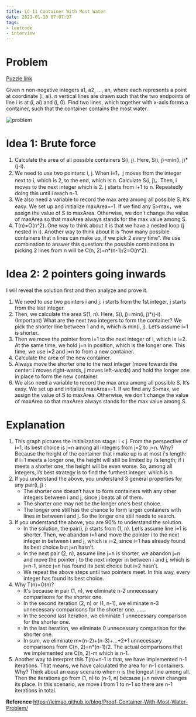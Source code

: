 ```yaml
---
title: LC-11 Container With Most Water
date: 2021-01-10 07:07:07
tags: 
- leetcode
- interview
---
```

# Problem

[Puzzle link](https://leetcode.com/problems/container-with-most-water/)

Given n non-negative integers a1, a2, ..., an, where each represents a point at coordinate (i, ai). n vertical lines are drawn such that the two endpoints of line i is at (i, ai) and (i, 0). Find two lines, which together with x-axis forms a container, such that the container contains the most water.

![problem](lc-11-container/question.jpg)

# Idea 1: Brute force

1. Calculate the area of all possible containers S(i, j). Here, S(i, j)=min(i, j)*(j-i).
2. We need to use two pointers: i, j. When i=1，j moves from the integer next to i, which is 2, to the end, which is n. Calculate S(i, j)。Then, i moves to the next integer which is 2. j starts from i+1 to n. Repeatedly doing this until i reach n-1.
3. We also need a variable to record the max area among all possible S. It’s easy. We set up and initialize maxArea=-1. If we find any S>max，we assign the value of S to maxArea. Otherwise, we don’t change the value of maxArea so that maxArea always stands for the max value among S.
4. T(n)=O(n^2). One way to think about it is that we have a nested loop (j nested in i). Another way to think about it is “how many possible containers that n lines can make up, if we pick 2 every time”. We use combination to answer this question: the possible combinations in picking 2 lines from n will be C(n, 2)=n*(n-1)/2=O(n^2).

# Idea 2: 2 pointers going inwards

I will reveal the solution first and then analyze and prove it.
1. We need to use two pointers i and j. i starts from the 1st integer, j starts from the last integer.
2. Then, we calculate the area S(1, n). Here, S(i, j)=min(i, j)*(j-i).
(Important) What are the next two integers to form the container? We pick the shorter line between 1 and n, which is min(i, j). Let’s assume i=1 is shorter.
3. Then we move the pointer from i=1 to the next integer of i, which is i=2. At the same time, we hold j=n in position, which is the longer one. This time, we use i=2 and j=n to from a new container.
4. Calculate the area of the new container.
5. Always move the shorter one to the next integer (move towards the center: i moves right-wards, j moves left-wards) and hold the longer one in place to form the new container.
6. We also need a variable to record the max area among all possible S. It’s easy. We set up and initialize maxArea=-1. If we find any S>max, we assign the value of S to maxArea. Otherwise, we don’t change the value of maxArea so that maxArea always stands for the max value among S.

# Explanation 

1. This graph pictures the initialization stage: i < j. From the perspective of i=1, its best choice is j=n among all integers from j=2 to j=n. Why? Because the height of the container that i make up is at most i's length: if i=1 meets a longer one, the height will still be limited by i’s length; if i meets a shorter one, the height will be even worse. So, among all integers, i’s best strategy is to find the furthest integer, which is n.
2. If you understand the above, you understand 3 general properties for any pair(i, j) :
    * The shorter one doesn’t have to form containers with any other integers between i and j, since j beats all of them.
    * The shorter one may not be the longer one’s best choice.
    * The longer one still has the chance to form larger containers with lines in between i and j. So the longer one still needs to search.
3. If you understand the above, you are 90% to understand the solution.
    * In the solution, the pair(i, j) starts from (1, n). Let’s assume line i=1 is shorter. Then, we abandon i=1 and move the pointer i to the next integer in between i and j, which is i=2, since i=1 has already found its best choice but j=n hasn’t.
    * In the next pair (2, n), assume line j=n is shorter, we abandon j=n and move the pointer j to the next integer in between i and j, which is j=n-1, since j=n has found its best choice but i=2 hasn’t.
    * We repeat the above steps until two pointers meet. In this way, every integer has found its best choice.
4. Why T(n)=O(n)?
    * It's because in pair (1, n), we eliminate n-2 unnecessary comparisons for the shorter one.
    * In the second iteration (2, n) or (1, n-1), we eliminate n-3 unnecessary comparisons for the shorter one.
    ......
    * In the second last iteration, we eliminate 1 unnecessary comparison for the shorter one.
    * In the last iteration, we eliminate 0 unnecessary comparison for the shorter one.
    * In sum, we eliminate m=(n-2)+(n-3)+...+2+1 unnecessary comparisons from C(n, 2)=n*(n-1)/2. The actual comparisons that we implemented are C(n, 2)-m which is n-1.
5. Another way to interpret this T(n)=n-1 is that, we have implemented n-1 iterations. That means, we have calculated the area for n-1 containers. Why? Think about an easy scenario when n is the longest line among all. Then the iterations go from (1, n) to (n-1, n) because j=n never changes its place. In this scenario, we move i from 1 to n-1 so there are n-1 iterations in total.

**Reference**
https://leimao.github.io/blog/Proof-Container-With-Most-Water-Problem/
